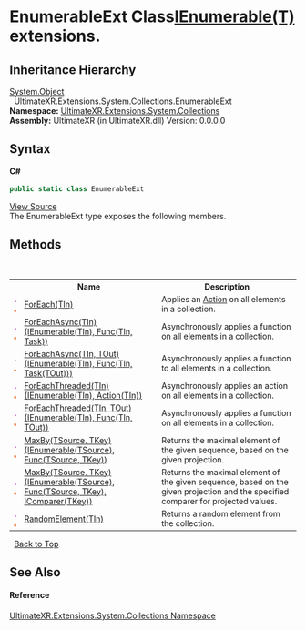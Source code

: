 # EnumerableExt Class<a href="https://docs.microsoft.com/dotnet/api/system.collections.generic.ienumerable-1" target="_blank" rel="noopener noreferrer">IEnumerable(T)</a> extensions.


## Inheritance Hierarchy
<a href="https://docs.microsoft.com/dotnet/api/system.object" target="_blank" rel="noopener noreferrer">System.Object</a><br />&nbsp;&nbsp;UltimateXR.Extensions.System.Collections.EnumerableExt<br />
**Namespace:**&nbsp;<a href="N_UltimateXR_Extensions_System_Collections">UltimateXR.Extensions.System.Collections</a><br />**Assembly:**&nbsp;UltimateXR (in UltimateXR.dll) Version: 0.0.0.0

## Syntax

**C#**<br />
``` C#
public static class EnumerableExt
```

<a href="UltimateXR/Scripts/Extensions/System/Collections/EnumerableExt.cs" rel="noopener noreferrer" title="View the source code">View Source</a><br />
The EnumerableExt type exposes the following members.


## Methods
&nbsp;<table><tr><th></th><th>Name</th><th>Description</th></tr><tr><td>![Public method](media/pubmethod.gif "Public method")![Static member](media/static.gif "Static member")</td><td><a href="M_UltimateXR_Extensions_System_Collections_EnumerableExt_ForEach__1">ForEach(TIn)</a></td><td>
Applies an <a href="https://docs.microsoft.com/dotnet/api/system.action" target="_blank" rel="noopener noreferrer">Action</a> on all elements in a collection.</td></tr><tr><td>![Public method](media/pubmethod.gif "Public method")![Static member](media/static.gif "Static member")</td><td><a href="M_UltimateXR_Extensions_System_Collections_EnumerableExt_ForEachAsync__1">ForEachAsync(TIn)(IEnumerable(TIn), Func(TIn, Task))</a></td><td>
Asynchronously applies a function on all elements in a collection.</td></tr><tr><td>![Public method](media/pubmethod.gif "Public method")![Static member](media/static.gif "Static member")</td><td><a href="M_UltimateXR_Extensions_System_Collections_EnumerableExt_ForEachAsync__2">ForEachAsync(TIn, TOut)(IEnumerable(TIn), Func(TIn, Task(TOut)))</a></td><td>
Asynchronously applies a function to all elements in a collection.</td></tr><tr><td>![Public method](media/pubmethod.gif "Public method")![Static member](media/static.gif "Static member")</td><td><a href="M_UltimateXR_Extensions_System_Collections_EnumerableExt_ForEachThreaded__1">ForEachThreaded(TIn)(IEnumerable(TIn), Action(TIn))</a></td><td>
Asynchronously applies an action on all elements in a collection.</td></tr><tr><td>![Public method](media/pubmethod.gif "Public method")![Static member](media/static.gif "Static member")</td><td><a href="M_UltimateXR_Extensions_System_Collections_EnumerableExt_ForEachThreaded__2">ForEachThreaded(TIn, TOut)(IEnumerable(TIn), Func(TIn, TOut))</a></td><td>
Asynchronously applies a function on all elements in a collection.</td></tr><tr><td>![Public method](media/pubmethod.gif "Public method")![Static member](media/static.gif "Static member")</td><td><a href="M_UltimateXR_Extensions_System_Collections_EnumerableExt_MaxBy__2">MaxBy(TSource, TKey)(IEnumerable(TSource), Func(TSource, TKey))</a></td><td>
Returns the maximal element of the given sequence, based on the given projection.</td></tr><tr><td>![Public method](media/pubmethod.gif "Public method")![Static member](media/static.gif "Static member")</td><td><a href="M_UltimateXR_Extensions_System_Collections_EnumerableExt_MaxBy__2_1">MaxBy(TSource, TKey)(IEnumerable(TSource), Func(TSource, TKey), IComparer(TKey))</a></td><td>
Returns the maximal element of the given sequence, based on the given projection and the specified comparer for projected values.</td></tr><tr><td>![Public method](media/pubmethod.gif "Public method")![Static member](media/static.gif "Static member")</td><td><a href="M_UltimateXR_Extensions_System_Collections_EnumerableExt_RandomElement__1">RandomElement(TIn)</a></td><td>
Returns a random element from the collection.</td></tr></table>&nbsp;
<a href="#enumerableext-class">Back to Top</a>

## See Also


#### Reference
<a href="N_UltimateXR_Extensions_System_Collections">UltimateXR.Extensions.System.Collections Namespace</a><br />